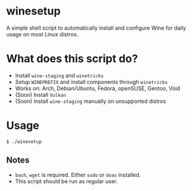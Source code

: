 # winesetup
A simple shell script to automatically install and configure Wine for daily usage on most Linux distros.

# What does this script do?
- Install `wine-staging` and `winetricks`
- Setup `WINEPREFIX` and install components through `winetricks`
- Works on: Arch, Debian/Ubuntu, Fedora, openSUSE, Gentoo, Void
- (Soon) Install `Vulkan`
- (Soon) Install `wine-staging` manually on unsupported distros

# Usage
```
$ ./winesetup
```

## Notes
- `bash`, `wget` is required. Either `sudo` or `doas` installed.
- This script should be run as regular user.

